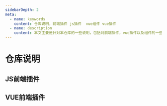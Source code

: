 ```yaml
---
sidebarDepth: 2
meta:
  - name: keywords
    content: 仓库说明，前端插件 js插件  vue组件 vue插件
  - name: description
    content: 本文主要是针对本仓库的一些说明，包括对前端插件，vue插件以及组件的一些简单介绍
---
```


# 仓库说明


## JS前端插件



## VUE前端插件


